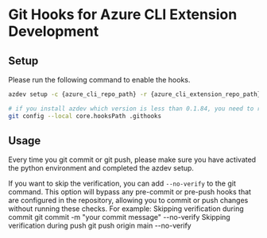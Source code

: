 # Git Hooks for Azure CLI Extension Development

## Setup

Please run the following command to enable the hooks.

```bash
azdev setup -c {azure_cli_repo_path} -r {azure_cli_extension_repo_path}

# if you install azdev which version is less than 0.1.84, you need to run the following command to enable the hooks
git config --local core.hooksPath .githooks
```

## Usage

Every time you git commit or git push, please make sure you have activated the python environment and completed the azdev setup.

If you want to skip the verification, you can add `--no-verify` to the git command.
This option will bypass any pre-commit or pre-push hooks that are configured in the repository, allowing you to commit or push changes without running these checks.
For example:
Skipping verification during commit
git commit -m "your commit message" --no-verify
Skipping verification during push
git push origin main --no-verify
